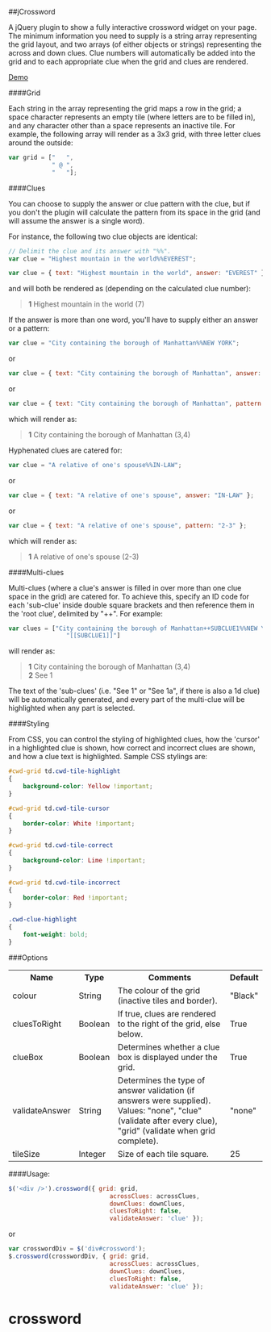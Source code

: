 ##jCrossword

A jQuery plugin to show a fully interactive crossword widget on your page. The minimum information you need to supply is a string array representing the grid layout, and two arrays (of either objects or strings) representing the across and down clues.
Clue numbers will automatically be added into the grid and to each appropriate clue when the grid and clues are rendered.

[Demo](http://stuartsaunderson.co.uk/crossword.html)

####Grid

Each string in the array representing the grid maps a row in the grid; a space character represents an empty tile (where letters are to be filled in), and any character other than a space represents an inactive tile. For example, the following array will render as a 3x3 grid, with three letter clues around the outside:

```javascript
var grid = ["   ",
            " @ ",
            "   "];
```

####Clues

You can choose to supply the answer or clue pattern with the clue, but if you don't the plugin will calculate the pattern from its space in the grid (and will assume the answer is a single word).

For instance, the following two clue objects are identical:

```javascript
// Delimit the clue and its answer with "%%".
var clue = "Highest mountain in the world%%EVEREST";
``` 
```javascript
var clue = { text: "Highest mountain in the world", answer: "EVEREST" };
```

and will both be rendered as (depending on the calculated clue number):

> **1** Highest mountain in the world (7)

If the answer is more than one word, you'll have to supply either an answer or a pattern:
```javascript
var clue = "City containing the borough of Manhattan%%NEW YORK";
```
or
```javascript
var clue = { text: "City containing the borough of Manhattan", answer: "NEW YORK" };
```
or
```javascript
var clue = { text: "City containing the borough of Manhattan", pattern: "3,4" };
```

which will render as:

> **1** City containing the borough of Manhattan (3,4)

Hyphenated clues are catered for:

```javascript
var clue = "A relative of one's spouse%%IN-LAW";
```    
or
```javascript
var clue = { text: "A relative of one's spouse", answer: "IN-LAW" };
````
or
```javascript
var clue = { text: "A relative of one's spouse", pattern: "2-3" };
```

which will render as:

> **1** A relative of one's spouse (2-3)

####Multi-clues

Multi-clues (where a clue's answer is filled in over more than one clue space in the grid) are catered for. To achieve this, specify an ID code for each 'sub-clue' inside double square brackets and then reference them in the 'root clue', delimited by "++". For example:

```javascript
var clues = ["City containing the borough of Manhattan++SUBCLUE1%%NEW YORK",
                "[[SUBCLUE1]]"]
```

will render as:

>**1** City containing the borough of Manhattan (3,4) <br/>
>**2** See 1

The text of the 'sub-clues' (i.e. "See 1" or "See 1a", if there is also a  1d clue) will be automatically generated, and every part of the multi-clue will be highlighted when any part is selected.

####Styling

From CSS, you can control the styling of highlighted clues, how the 'cursor' in a highlighted clue is shown, how correct and incorrect clues are shown, and how a clue text is highlighted. Sample CSS stylings are:

```CSS
#cwd-grid td.cwd-tile-highlight
{
    background-color: Yellow !important;
}

#cwd-grid td.cwd-tile-cursor
{
    border-color: White !important;
}

#cwd-grid td.cwd-tile-correct
{
    background-color: Lime !important;
}

#cwd-grid td.cwd-tile-incorrect
{
    border-color: Red !important; 
}

.cwd-clue-highlight
{
    font-weight: bold;
}
```

###Options

<table>
  <tr>
    <th>Name</th><th>Type</th><th>Comments</th><th>Default</th>
  </tr>
  <tr>
    <td>colour</td><td>String</td><td>The colour of the grid (inactive tiles and border).</td><td>"Black"</td>
  </tr>
  <tr>
    <td>cluesToRight</td><td>Boolean</td><td>If true, clues are rendered to the right of the grid, else below.</td><td>True</td>
  </tr>
  <tr>
    <td>clueBox</td><td>Boolean</td><td>Determines whether a clue box is displayed under the grid.</td><td>True</td>
  </tr>
  <tr>
    <td>validateAnswer</td><td>String</td><td>Determines the type of answer validation (if answers were supplied). Values: "none", "clue" (validate after every clue), "grid" (validate when grid complete).</td><td>"none"</td>
  </tr>
  <tr>
    <td>tileSize</td><td>Integer</td><td>Size of each tile square.</td><td>25</td>
  </tr>
</table>

####Usage:

```javascript
$('<div />').crossword({ grid: grid,
                            acrossClues: acrossClues,
                            downClues: downClues,
                            cluesToRight: false,
                            validateAnswer: 'clue' });
```    
or 
    
```javascript
var crosswordDiv = $('div#crossword');
$.crossword(crosswordDiv, { grid: grid,
                            acrossClues: acrossClues,
                            downClues: downClues,
                            cluesToRight: false,
                            validateAnswer: 'clue' });
```
# crossword
